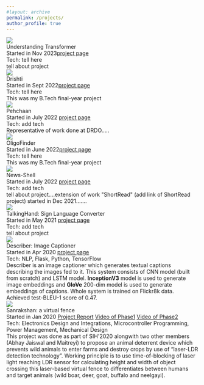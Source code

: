 ```yaml
---
#layout: archive
permalink: /projects/
author_profile: true
---
```


<div class="research-block">
	<div class="left">
		<span class="research-img">
			<img src="/images/teasers/faceoff.gif">
		</span>
	</div>
	<div class="right">
		<div class="title">Understanding Transformer</div>
		<div class="sub-title">Started in Nov 2023<a target="_blank" class="tab_paper"  href="https://github.com/malayjoshi13/project_name">project page</a></div>
		<div class="sub-title">Tech: tell here </div>		
		<span class="research-text">tell about project</span>
	</div>
</div>


<div class="research-block">
	<div class="left">
		<span class="research-img">
			<img src="/images/teasers/faceoff.gif">
		</span>
	</div>
	<div class="right">
		<div class="title">Drishti</div>
		<div class="sub-title">Started in Sept 2022<a target="_blank" class="tab_paper"  href="https://github.com/malayjoshi13/project_name">project page</a></div>
		<div class="sub-title">Tech: tell here </div>		
		<span class="research-text">This was my B.Tech final-year project</span>
	</div>
</div>


<div class="research-block">
	<div class="left">
		<span class="research-img">
			<img src="/images/teasers/faceoff.gif">
		</span>
	</div>
	<div class="right">
		<div class="title">Pehchaan</div>
		<div class="sub-title">Started in July 2022 <a target="_blank" class="tab_paper"  href="add link">project page</a></div>
		<div class="sub-title">Tech: add tech </div>		
		<span class="research-text"> Representative of work done at DRDO.....</span>
	</div>
</div>


<div class="research-block">
	<div class="left">
		<span class="research-img">
			<img src="/images/teasers/faceoff.gif">
		</span>
	</div>
	<div class="right">
		<div class="title">OligoFinder</div>
		<div class="sub-title">Started in June 2022<a target="_blank" class="tab_paper"  href="https://github.com/malayjoshi13/project_name">project page</a></div>
		<div class="sub-title">Tech: tell here </div>		
		<span class="research-text">This was my B.Tech final-year project</span>
	</div>
</div>


<div class="research-block">
	<div class="left">
		<span class="research-img">
			<img src="/images/teasers/faceoff.gif">
		</span>
	</div>
	<div class="right">
		<div class="title">News-Shell</div>
		<div class="sub-title">Started in July 2022 <a target="_blank" class="tab_paper"  href="add link">project page</a></div>
		<div class="sub-title">Tech: add tech </div>		
		<span class="research-text"> tell about project....extension of work "ShortRead" (add link of ShortRead project) started in Dec 2021.......</span>
	</div>
</div>


<div class="research-block">
	<div class="left">
		<span class="research-img">
			<img src="/images/teasers/faceoff.gif">
		</span>
	</div>
	<div class="right">
		<div class="title">TalkingHand: Sign Language Converter</div>
		<div class="sub-title">Started in May 2021 <a target="_blank" class="tab_paper"  href="add link">project page</a></div>
		<div class="sub-title">Tech: add tech </div>		
		<span class="research-text"> tell about project	</span>
	</div>
</div>


<div class="research-block">
	<div class="left">
		<span class="research-img">
			<img src="/images/teasers/faceoff.gif">
		</span>
	</div>
	<div class="right">
		<div class="title">Describer: Image Captioner</div>
		<div class="sub-title">Started in Apr 2020 <a target="_blank" class="tab_paper"  href="add link">project page</a></div>
		<div class="sub-title">Tech: NLP, Flask, Python, TensorFlow </div>		
		<span class="research-text">
		Describer is an image captioner which generates textual captions describing the images fed to it. This system consists of CNN model (built from scratch) and LSTM model. <b>InceptionV3</b> model is used to generate image embeddings and <b>GloVe</b> 200-dim model is used to generate embeddings of captions. Whole system is trained on Flickr8k data. Achieved test-BLEU-1 score of 0.47.
		</span>
	</div>
</div>


<div class="research-block">
	<div class="left">
		<span class="research-img">
			<img src="/images/Sanrakshan_gif.mp4">
		</span>
	</div>
	<div class="right">
		<div class="title">Sanrakshan: a virtual fence</div>
		<div class="sub-title">Started in Jan 2020 <a target="_blank" class="tab_paper" href="https://malayjoshi13.github.io/files/Sanrakshan_Report.pdf">Project Report</a> <a target="_blank" class="tab_paper" href="https://drive.google.com/file/d/1eC4c6zvbNNxLtWwpwbPqL4ohY22w0u4Z/view?usp=sharing">Video of Phase1</a> <a target="_blank" class="tab_paper" href="https://drive.google.com/file/d/1s_1gYTDBr2nosnFjSVyBHP34kpsHunBV/view?usp=sharing">Video of Phase2</a> </div>
		<div class="sub-title">Tech: Electronics Design and Integrations, Microcontroller Programming, Power Management, Mechanical Design</div>		
		<span class="research-text"> This project was done as part of SIH'2020 alongwith two other members (Abhay Jaiswal and Maitreyi) to propose an animal deterrent device which prevents wild animals to enter farms and destroy crops by use of “laser-LDR detection technology”. Working principle is to use time-of-blocking of laser light reaching LDR sensor for calculating height and width of object crossing this laser-based virtual fence to differentiates between humans and target animals (wild boar, deer, goat, buffalo and neelgayi).</span>
	</div>
</div>